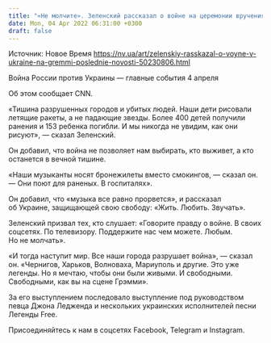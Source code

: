 ```yaml
---
title: "«Не молчите». Зеленский рассказал о войне на церемонии вручения Грэмми"
date: Mon, 04 Apr 2022 06:31:00 +0300
draft: false
---
```

Источник: Новое Время https://nv.ua/art/zelenskiy-rasskazal-o-voyne-v-ukraine-na-gremmi-poslednie-novosti-50230806.html


Война России против Украины — главные события 4 апреля

 Об этом сообщает CNN.

«Тишина разрушенных городов и убитых людей. Наши дети рисовали летящие ракеты, а не падающие звезды. Более 400 детей получили ранения и 153 ребенка погибли. И мы никогда не увидим, как они рисуют», — сказал Зеленский.

Он добавил, что война не позволяет нам выбирать, кто выживет, а кто останется в вечной тишине.

«Наши музыканты носят бронежилеты вместо смокингов, — сказал он. — Они поют для раненых. В госпиталях».

Он добавил, что «музыка все равно прорвется», и рассказал об Украине, защищающей свою свободу: «Жить. Любить. Звучать».

Зеленский призвал тех, кто слушает: «Говорите правду о войне. В своих соцсетях. По телевизору. Поддержите нас чем можете. Любым. Но не молчать».

«И тогда наступит мир. Все наши города разрушает война», — сказал он. «Чернигов, Харьков, Волноваха, Мариуполь и другие. Это уже легенды. Но я мечтаю, чтобы они были живыми. И свободными. Свободными, как вы на сцене Грэмми».

За его выступлением последовало выступление под руководством певца Джона Ледженда и нескольких украинских исполнителей песни Легенды Free.

Присоединяйтесь к нам в соцсетях Facebook, Telegram и Instagram.
